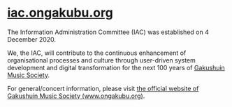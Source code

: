 [iac.ongakubu.org](https://iac.ongakubu.org)
===
The Information Administration Committee (IAC) was established on 4 December 2020.

We, the IAC, will contribute to the continuous enhancement of organisational processes and culture through user-driven system development and digital transformation for the next 100 years of [Gakushuin Music Society](https://github.com/ongakubu).

For general/concert information, please visit [the official website of Gakushuin Music Society (www.ongakubu.org)](https://www.ongakubu.org/).
